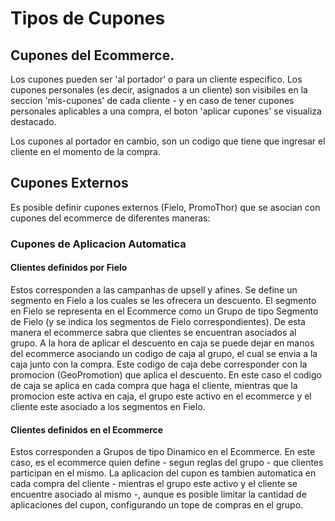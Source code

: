 # Tipos de Cupones

## Cupones del Ecommerce.

Los cupones pueden ser 'al portador' o para un cliente especifico. 
Los cupones personales (es decir, asignados a un cliente) son visibiles en la seccion 'mis-cupones' de cada cliente - y en caso de tener cupones personales aplicables a una compra, el boton 'aplicar cupones' se visualiza destacado.

Los cupones al portador en cambio, son un codigo que tiene que ingresar el cliente en el momento de la compra. 

## Cupones Externos

Es posible definir cupones externos (Fielo, PromoThor) que se asocian con cupones del ecommerce de diferentes maneras:

### Cupones de Aplicacion Automatica 

#### Clientes definidos por Fielo
Estos corresponden a las campanhas de upsell y afines. Se define un segmento en Fielo a los cuales se les ofrecera un descuento. El segmento en Fielo se representa en el Ecommerce como un Grupo de tipo Segmento de Fielo (y se indica los segmentos de Fielo correspondientes). De esta manera el ecommerce sabra que clientes se encuentran asociados al grupo. 
A la hora de aplicar el descuento en caja se puede dejar en manos del ecommerce asociando un codigo de caja al grupo, el cual se envia a la caja junto con la compra. Este codigo de caja debe corresponder con la promocion (GeoPromotion) que aplica el descuento.
En este caso el codigo de caja se aplica en cada compra que haga el cliente, mientras que la promocion este activa en caja, el grupo este activo en el ecommerce y el cliente este asociado a los segmentos en Fielo.

#### Clientes definidos en el Ecommerce
Estos corresponden a Grupos de tipo Dinamico en el Ecommerce. En este caso, es el ecommerce quien define - segun reglas del grupo - que clientes participan en el mismo.
La aplicacion del cupon es tambien automatica en cada compra del cliente - mientras el grupo este activo y el cliente se encuentre asociado al mismo -, aunque es posible limitar la cantidad de aplicaciones del cupon, configurando un tope de compras en el grupo.



